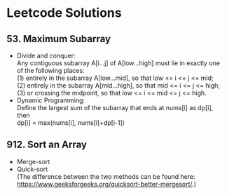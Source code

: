 # Leetcode Solutions

## 53. Maximum Subarray
* Divide and conquer:  
Any contiguous subarray A[i...j] of A[low...high] must lie in exactly one of the following places:  
(1) entirely in the subarray A[low...mid], so that low <= i <= j <= mid;  
(2) entirely in the subarray A[mid...high], so that mid <= i <= j <= high;  
(3) or crossing the midpoint, so that low <= i <= mid <= j <= high.
* Dynamic Programming:    
Define the largest sum of the subarray that ends at nums[i] as dp[i], then  
dp[i] = max(nums[i], nums[i]+dp[i-1]) 

## 912. Sort an Array
* Merge-sort
* Quick-sort  
(The difference between the two methods can be found here: https://www.geeksforgeeks.org/quicksort-better-mergesort/.)



